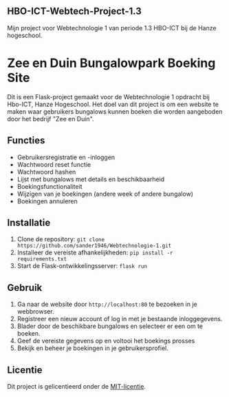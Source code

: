 ## HBO-ICT-Webtech-Project-1.3
Mijn project voor Webtechnologie 1 van periode 1.3 HBO-ICT bij de Hanze hogeschool.

# Zee en Duin Bungalowpark Boeking Site

Dit is een Flask-project gemaakt voor de Webtechnologie 1 opdracht bij Hbo-ICT, Hanze Hogeschool. Het doel van dit project is om een website te maken waar gebruikers bungalows kunnen boeken die worden aangeboden door het bedrijf "Zee en Duin".

## Functies

- Gebruikersregistratie en -inloggen
- Wachtwoord reset functie
- Wachtwoord hashen
- Lijst met bungalows met details en beschikbaarheid
- Boekingsfunctionaliteit
- Wijzigen van je boekingen (andere week of andere bungalow)
- Boekingen annuleren

## Installatie

1. Clone de repository: `git clone https://github.com/sander1946/Webtechnologie-1.git`
2. Installeer de vereiste afhankelijkheden: `pip install -r requirements.txt`
3. Start de Flask-ontwikkelingsserver: `flask run`

## Gebruik

1. Ga naar de website door `http://localhost:80` te bezoeken in je webbrowser.
2. Registreer een nieuw account of log in met je bestaande inloggegevens.
3. Blader door de beschikbare bungalows en selecteer er een om te boeken.
4. Geef de vereiste gegevens op en voltooi het boekings prosses
5. Bekijk en beheer je boekingen in je gebruikersprofiel.

## Licentie

Dit project is gelicentieerd onder de [MIT-licentie](https://opensource.org/licenses/MIT).
